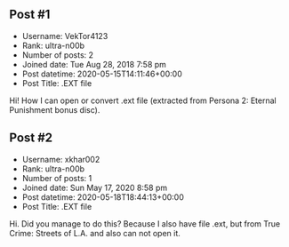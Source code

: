 ## Post #1
- Username: VekTor4123
- Rank: ultra-n00b
- Number of posts: 2
- Joined date: Tue Aug 28, 2018 7:58 pm
- Post datetime: 2020-05-15T14:11:46+00:00
- Post Title: .EXT file

Hi! How I can open or convert .ext file (extracted from Persona 2: Eternal Punishment bonus disc).
## Post #2
- Username: xkhar002
- Rank: ultra-n00b
- Number of posts: 1
- Joined date: Sun May 17, 2020 8:58 pm
- Post datetime: 2020-05-18T18:44:13+00:00
- Post Title: .EXT file

Hi.
Did you manage to do this? Because I also have file .ext, but from True Crime: Streets of L.A. and also can not open it.
